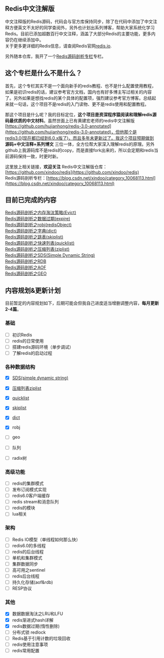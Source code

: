 Redis中文注解版 
-------------  
中文注释版的Redis源码，代码会与官方库保持同步，除了在代码中添加了中文注释方便英文不太好的同学查阅外，另外也计划出系列博客，帮助大家系统化学习Redis。目前已添加超数百行中文注释，涵盖了大部分Redis的主要功能，更多内容仍在继续添加中。  
关于更多更详细的Redis信息，请查阅Redis官网[redis.io](https://redis.io).

另外随本仓库，我开了一个[Redis源码剖析专栏](https://blog.csdn.net/xindoo/category_10068113.html)专栏。 

## 这个专栏是什么不是什么？ 
首先，这个专栏其实不是一个面向新手的redis教程、也不是什么配置使用教程，如果是初识redis的话，建议参考官方文档，国内也有好多博主写过相关的内容了。另外如果是想找redis的某个具体的配置项，强烈建议参考官方博客。总结起来就一句话，这个项目不是redis的入门读物、更不是redis使用和配置教程。      

那这个项目是什么呢？我的目标定位，**这个项目是资深程序猿阅读和理解redis源码最优质的中文材料**。虽然世面上已有黄建宏老师的redis中文注解版[https://github.com/hujianhong/redis-3.0-annotated](https://github.com/hujianhong/redis-3.0-annotated)，但他那个是redis3.0(现在都已经到6.0.x版了)，而且多年未更新过了。我这个项目预期做到 **源码+中文注释+系列博文** 三位一体，全方位帮大家深入理解redis的原理。另外github上我源码库不是redis的copy，而是直接fork出来的，所以会定期和redis当前源码保持一致，时更时新。    

这里放上相关链接，**欢迎关注** 
Redis中文注解版仓库：[https://github.com/xindoo/redis](https://github.com/xindoo/redis)    
Redis源码剖析专栏：[https://blog.csdn.net/xindoo/category_10068113.html](https://blog.csdn.net/xindoo/category_10068113.html)   

## 目前已完成的内容
[Redis源码剖析之内存淘汰策略(Evict)](https://xindoo.blog.csdn.net/article/details/114239967)  
[Redis源码剖析之数据过期(expire)](https://xindoo.blog.csdn.net/article/details/113078136)  
[Redis源码剖析之robj(redisObject)](https://xindoo.blog.csdn.net/article/details/112449822)  
[Redis源码剖析之字典(dict)](https://xindoo.blog.csdn.net/article/details/110716234)    
[Redis源码剖析之跳表(skiplist)](https://xindoo.blog.csdn.net/article/details/109922390)  
[Redis源码剖析之快速列表(quicklist)](https://xindoo.blog.csdn.net/article/details/109150975)  
[Redis源码剖析之压缩列表(ziplist)](https://xindoo.blog.csdn.net/article/details/108923557)  
[Redis源码剖析之SDS(Simple Dynamic String)](https://xindoo.blog.csdn.net/article/details/108808273)   
[Redis源码剖析之RDB](https://xindoo.blog.csdn.net/article/details/115287396)   
[Redis源码剖析之AOF](https://blog.csdn.net/xindoo/article/details/115447240)   
[Redis源码剖析之GEO](https://xindoo.blog.csdn.net/article/details/117635546) 
## 内容规划&更新计划  
目前暂定的内容规划如下，后期可能会但我自己进度适当增删调整内容，**每月更新2-4篇**。


### 基础
- [ ] 初识Redis 
- [ ] redis的日常使用  
- [ ] 搭建redis源码环境（单步调试）  
- [ ] 了解redis的启动过程 

### 各种数据结构
- [x] [SDS(simple dynamic string)](https://editor.csdn.net/md/?articleId=108698706)
- [x] [压缩列表ziplist](https://blog.csdn.net/xindoo/article/details/108923557)
- [x] [quicklist](https://xindoo.blog.csdn.net/article/details/109150975)
- [x] [skiplist](https://xindoo.blog.csdn.net/article/details/109922390) 
- [x] [dict](https://xindoo.blog.csdn.net/article/details/110716234)
- [x] robj   
- [ ] geo 
- [ ] 队列   
- [ ] radix树  


### 高级功能
- [ ] redis的集群模式 
- [ ] 发布订阅模式实现 
- [ ] redis6.0客户端缓存 
- [ ] redis stream和消息队列 
- [ ] redis的模块   
- [ ] lua相关  

### 架构 
- [ ] Redis IO模型（单线程如何那么快）    
- [ ] redis6.0的多线程  
- [ ] redis的后台线程   
- [ ] 单机和集群模式 
- [ ] 集群数据同步   
- [ ] 高可用之sentinel  
- [ ] redis后台线程   
- [ ] 持久化存储(aof&rdb)  
- [ ] RESP协议  

### 其他
- [x] 数据数据淘汰之LRU和LFU  
- [x] redis渐进式hash详解  
- [x] redis数据过期(惰性删除)  
- [ ] 分布式锁 redlock  
- [ ] Redis基于引用计数的垃圾回收 
- [ ] redis使用注意事项  
- [ ] redis常用配置  
